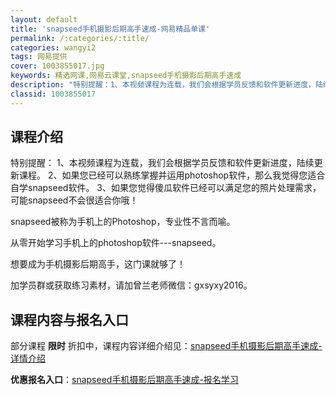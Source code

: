```yaml
---
layout: default
title: 'snapseed手机摄影后期高手速成-网易精品单课'
permalink: /:categories/:title/
categories: wangyi2
tags: 网易提供
cover: 1003855017.jpg
keywords: 精选网课,网易云课堂,snapseed手机摄影后期高手速成
description: "特别提醒：1、本视频课程为连载，我们会根据学员反馈和软件更新进度，陆续更新课程。2、如果您已经可以熟练掌握并运用photoshop软件，那么我觉得您适合自学snapseed软件。3、如果您觉"
classid: 1003855017
---
```


## 课程介绍

特别提醒：
1、本视频课程为连载，我们会根据学员反馈和软件更新进度，陆续更新课程。
2、如果您已经可以熟练掌握并运用photoshop软件，那么我觉得您适合自学snapseed软件。
3、如果您觉得傻瓜软件已经可以满足您的照片处理需求，可能snapseed不会很适合你哦！

snapseed被称为手机上的Photoshop，专业性不言而喻。

从零开始学习手机上的photoshop软件---snapseed。

想要成为手机摄影后期高手，这门课就够了！

加学员群或获取练习素材，请加曾兰老师微信：gxsyxy2016。

## 课程内容与报名入口

部分课程 **限时** 折扣中，课程内容详细介绍见：[snapseed手机摄影后期高手速成-详情介绍](https://study.163.com/course/introduction/1003855017.htm?share=1&shareId=1025206652&utm_campaign=share&utm_medium=iphoneShare&utm_source=&utm_u=1025206652)

**优惠报名入口**：[snapseed手机摄影后期高手速成-报名学习](https://study.163.com/course/introduction/1003855017.htm?share=1&shareId=1025206652&utm_campaign=share&utm_medium=iphoneShare&utm_source=&utm_u=1025206652)

